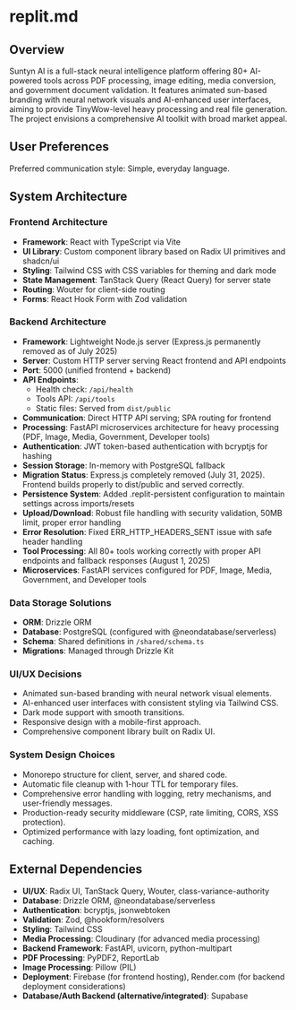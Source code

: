 # replit.md

## Overview

Suntyn AI is a full-stack neural intelligence platform offering 80+ AI-powered tools across PDF processing, image editing, media conversion, and government document validation. It features animated sun-based branding with neural network visuals and AI-enhanced user interfaces, aiming to provide TinyWow-level heavy processing and real file generation. The project envisions a comprehensive AI toolkit with broad market appeal.

## User Preferences

Preferred communication style: Simple, everyday language.

## System Architecture

### Frontend Architecture
- **Framework**: React with TypeScript via Vite
- **UI Library**: Custom component library based on Radix UI primitives and shadcn/ui
- **Styling**: Tailwind CSS with CSS variables for theming and dark mode
- **State Management**: TanStack Query (React Query) for server state
- **Routing**: Wouter for client-side routing
- **Forms**: React Hook Form with Zod validation

### Backend Architecture
- **Framework**: Lightweight Node.js server (Express.js permanently removed as of July 2025)
- **Server**: Custom HTTP server serving React frontend and API endpoints
- **Port**: 5000 (unified frontend + backend)
- **API Endpoints**: 
    - Health check: `/api/health`
    - Tools API: `/api/tools`
    - Static files: Served from `dist/public`
- **Communication**: Direct HTTP API serving; SPA routing for frontend
- **Processing**: FastAPI microservices architecture for heavy processing (PDF, Image, Media, Government, Developer tools)
- **Authentication**: JWT token-based authentication with bcryptjs for hashing
- **Session Storage**: In-memory with PostgreSQL fallback
- **Migration Status**: Express.js completely removed (July 31, 2025). Frontend builds properly to dist/public and served correctly.
- **Persistence System**: Added .replit-persistent configuration to maintain settings across imports/resets
- **Upload/Download**: Robust file handling with security validation, 50MB limit, proper error handling
- **Error Resolution**: Fixed ERR_HTTP_HEADERS_SENT issue with safe header handling
- **Tool Processing**: All 80+ tools working correctly with proper API endpoints and fallback responses (August 1, 2025)
- **Microservices**: FastAPI services configured for PDF, Image, Media, Government, and Developer tools

### Data Storage Solutions
- **ORM**: Drizzle ORM
- **Database**: PostgreSQL (configured with @neondatabase/serverless)
- **Schema**: Shared definitions in `/shared/schema.ts`
- **Migrations**: Managed through Drizzle Kit

### UI/UX Decisions
- Animated sun-based branding with neural network visual elements.
- AI-enhanced user interfaces with consistent styling via Tailwind CSS.
- Dark mode support with smooth transitions.
- Responsive design with a mobile-first approach.
- Comprehensive component library built on Radix UI.

### System Design Choices
- Monorepo structure for client, server, and shared code.
- Automatic file cleanup with 1-hour TTL for temporary files.
- Comprehensive error handling with logging, retry mechanisms, and user-friendly messages.
- Production-ready security middleware (CSP, rate limiting, CORS, XSS protection).
- Optimized performance with lazy loading, font optimization, and caching.

## External Dependencies

- **UI/UX**: Radix UI, TanStack Query, Wouter, class-variance-authority
- **Database**: Drizzle ORM, @neondatabase/serverless
- **Authentication**: bcryptjs, jsonwebtoken
- **Validation**: Zod, @hookform/resolvers
- **Styling**: Tailwind CSS
- **Media Processing**: Cloudinary (for advanced media processing)
- **Backend Framework**: FastAPI, uvicorn, python-multipart
- **PDF Processing**: PyPDF2, ReportLab
- **Image Processing**: Pillow (PIL)
- **Deployment**: Firebase (for frontend hosting), Render.com (for backend deployment considerations)
- **Database/Auth Backend (alternative/integrated)**: Supabase
```
